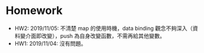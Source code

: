 # Homework
- HW2: 2019/11/05: 不清楚 map 的使用時機，data binding 觀念不夠深入（資料變介面即改變），push 為自身改變函數，不需再給其他變數。
- HW1: 2019/11/04: 沒有問題。
